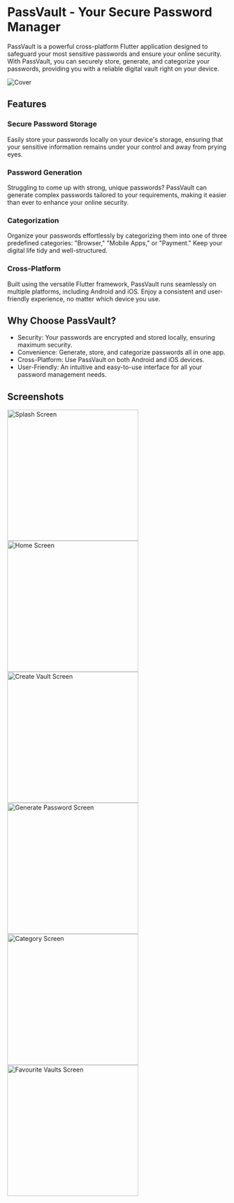 # PassVault - Your Secure Password Manager

PassVault is a powerful cross-platform Flutter application designed to safeguard your most sensitive passwords and ensure your online security. With PassVault, you can securely store, generate, and categorize your passwords, providing you with a reliable digital vault right on your device.

<img src="https://firebasestorage.googleapis.com/v0/b/portfolio-6b91d.appspot.com/o/passvault-cover.png?alt=media&token=d3e9e001-e58b-4b3d-ab8f-ae9820308dd2" alt="Cover"/>

## Features
### Secure Password Storage
Easily store your passwords locally on your device's storage, ensuring that your sensitive information remains under your control and away from prying eyes.

### Password Generation
Struggling to come up with strong, unique passwords? PassVault can generate complex passwords tailored to your requirements, making it easier than ever to enhance your online security.

### Categorization
Organize your passwords effortlessly by categorizing them into one of three predefined categories: "Browser," "Mobile Apps," or "Payment." Keep your digital life tidy and well-structured.

### Cross-Platform
Built using the versatile Flutter framework, PassVault runs seamlessly on multiple platforms, including Android and iOS. Enjoy a consistent and user-friendly experience, no matter which device you use.

## Why Choose PassVault?
- Security: Your passwords are encrypted and stored locally, ensuring maximum security.
- Convenience: Generate, store, and categorize passwords all in one app.
- Cross-Platform: Use PassVault on both Android and iOS devices.
- User-Friendly: An intuitive and easy-to-use interface for all your password management needs.

## Screenshots

<img src="https://firebasestorage.googleapis.com/v0/b/portfolio-6b91d.appspot.com/o/passvault-ss1.png?alt=media&token=430418f4-e6cf-4ab1-b241-2870ff2be28a" alt="Splash Screen" width="300"/>

<img src="https://firebasestorage.googleapis.com/v0/b/portfolio-6b91d.appspot.com/o/passvault-ss2.png?alt=media&token=7c62b9d5-f99c-4eaf-9cd6-ad27ebf316eb" alt="Home Screen" width="300"/>

<img src="https://firebasestorage.googleapis.com/v0/b/portfolio-6b91d.appspot.com/o/passvault-ss3.png?alt=media&token=6bc0e731-ae28-42b1-8de1-6e863713aff5" alt="Create Vault Screen" width="300"/>

<img src="https://firebasestorage.googleapis.com/v0/b/portfolio-6b91d.appspot.com/o/passvault-ss4.png?alt=media&token=7e5b8fe5-377b-4d6b-b459-700c38fece55" alt="Generate Password Screen" width="300"/>

<img src="https://firebasestorage.googleapis.com/v0/b/portfolio-6b91d.appspot.com/o/passvault-ss5.png?alt=media&token=30747fe6-fb1f-4e18-82e8-e046811d8d10" alt="Category Screen" width="300"/>

<img src="https://firebasestorage.googleapis.com/v0/b/portfolio-6b91d.appspot.com/o/passvault-ss6.png?alt=media&token=0f58ac8f-34c0-4d17-8963-9164b3d86fa4" alt="Favourite Vaults Screen" width="300"/>
